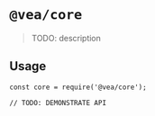 # `@vea/core`

> TODO: description

## Usage

```
const core = require('@vea/core');

// TODO: DEMONSTRATE API
```
